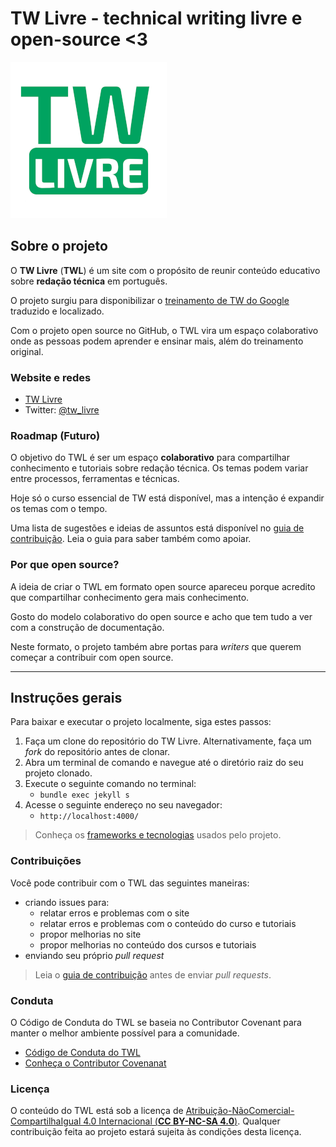 # TW Livre - technical writing livre e open-source <3

<img src="res/img/logo-tw-livre-sm.png" />

## Sobre o projeto

O **TW Livre** (**TWL**) é um site com o propósito de reunir conteúdo educativo sobre **redação técnica** em português.

O projeto surgiu para disponibilizar o [treinamento de TW do Google](https://developers.google.com/tech-writing/) traduzido e localizado.

Com o projeto open source no GitHub, o TWL vira um espaço colaborativo onde as pessoas podem aprender e ensinar mais, além do treinamento original.

### Website e redes

* [TW Livre](https://www.twlivre.org/)
* Twitter: [@tw_livre](https://twitter.com/tw_livre)

### Roadmap (Futuro)

O objetivo do TWL é ser um espaço **colaborativo** para compartilhar conhecimento e tutoriais sobre redação técnica. Os temas podem variar entre processos, ferramentas e técnicas.

Hoje só o curso essencial de TW está disponível, mas a intenção é expandir os temas com o tempo.

Uma lista de sugestões e ideias de assuntos está disponível no [guia de contribuição](contribuicoes.md). Leia o guia para saber também como apoiar.

### Por que open source?

A ideia de criar o TWL em formato open source apareceu porque acredito que compartilhar conhecimento gera mais conhecimento.

Gosto do modelo colaborativo do open source e acho que tem tudo a ver com a construção de documentação.

Neste formato, o projeto também abre portas para *writers* que querem começar a contribuir com open source.

---

## Instruções gerais

Para baixar e executar o projeto localmente, siga estes passos:

1. Faça um clone do repositório do TW Livre. Alternativamente, faça um *fork* do repositório antes de clonar.
2. Abra um terminal de comando e navegue até o diretório raiz do seu projeto clonado.
3. Execute o seguinte comando no terminal:
   * `bundle exec jekyll s`
4. Acesse o seguinte endereço no seu navegador:
   * `http://localhost:4000/`

> Conheça os [frameworks e tecnologias](tecnologias.md) usados pelo projeto.

### Contribuições

Você pode contribuir com o TWL das seguintes maneiras:

* criando issues para:
  * relatar erros e problemas com o site
  * relatar erros e problemas com o conteúdo do curso e tutoriais
  * propor melhorias no site
  * propor melhorias no conteúdo dos cursos e tutoriais
* enviando seu próprio *pull request*

> Leia o [guia de contribuição](contribuicoes.md) antes de enviar *pull requests*.

### Conduta

O Código de Conduta do TWL se baseia no Contributor Covenant para manter o melhor ambiente possível para a comunidade.

* [Código de Conduta do TWL](conduta.md)
* [Conheça o Contributor Covenanat](https://www.contributor-covenant.org/)

### Licença

O conteúdo do TWL está sob a licença de [Atribuição-NãoComercial-CompartilhaIgual 4.0 Internacional (**CC BY-NC-SA 4.0**)](https://creativecommons.org/licenses/by-nc-sa/4.0/deed.pt_BR). Qualquer contribuição feita ao projeto estará sujeita às condições desta licença.
